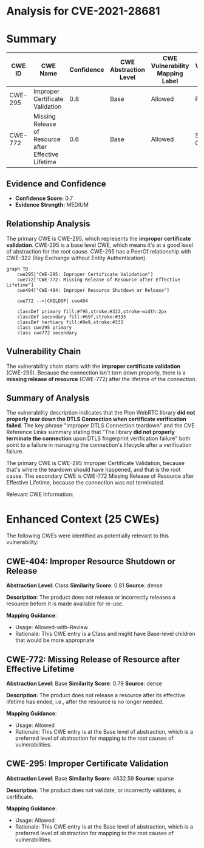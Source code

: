 # Analysis for CVE-2021-28681

# Summary
| CWE ID | CWE Name | Confidence | CWE Abstraction Level | CWE Vulnerability Mapping Label | CWE-Vulnerability Mapping Notes |
|---|---|---|---|---|---|
| CWE-295 | Improper Certificate Validation | 0.8 | Base | Allowed | Primary CWE |
| CWE-772 | Missing Release of Resource after Effective Lifetime | 0.6 | Base | Allowed | Secondary Candidate |

## Evidence and Confidence

*   **Confidence Score:** 0.7
*   **Evidence Strength:** MEDIUM

## Relationship Analysis
The primary CWE is CWE-295, which represents the **improper certificate validation**. CWE-295 is a base level CWE, which means it's at a good level of abstraction for the root cause. CWE-295 has a PeerOf relationship with CWE-322 (Key Exchange without Entity Authentication).

```mermaid
graph TD
    cwe295["CWE-295: Improper Certificate Validation"]
    cwe772["CWE-772: Missing Release of Resource after Effective Lifetime"]
    cwe404["CWE-404: Improper Resource Shutdown or Release"]
    
    cwe772 -->|CHILDOF| cwe404
    
    classDef primary fill:#f96,stroke:#333,stroke-width:2px
    classDef secondary fill:#69f,stroke:#333
    classDef tertiary fill:#9e9,stroke:#333
    class cwe295 primary
    class cwe772 secondary
```

## Vulnerability Chain
The vulnerability chain starts with the **improper certificate validation** (CWE-295). Because the connection isn't torn down properly, there is a **missing release of resource** (CWE-772) after the lifetime of the connection.

## Summary of Analysis
The vulnerability description indicates that the Pion WebRTC library **did not properly tear down the DTLS Connection when certificate verification failed**. The key phrase "improper DTLS Connection teardown" and the CVE Reference Links summary stating that "The library **did not properly terminate the connection** upon DTLS fingerprint verification failure" both point to a failure in managing the connection's lifecycle after a verification failure.

The primary CWE is CWE-295 Improper Certificate Validation, because that's where the teardown should have happened, and that is the root cause.
The secondary CWE is CWE-772 Missing Release of Resource after Effective Lifetime, because the connection was not terminated.

Relevant CWE Information:

# Enhanced Context (25 CWEs)
The following CWEs were identified as potentially relevant to this vulnerability:

## CWE-404: Improper Resource Shutdown or Release
**Abstraction Level**: Class
**Similarity Score**: 0.81
**Source**: dense

**Description**:
The product does not release or incorrectly releases a resource before it is made available for re-use.

**Mapping Guidance**:
- Usage: Allowed-with-Review
- Rationale: This CWE entry is a Class and might have Base-level children that would be more appropriate

## CWE-772: Missing Release of Resource after Effective Lifetime
**Abstraction Level**: Base
**Similarity Score**: 0.79
**Source**: dense

**Description**:
The product does not release a resource after its effective lifetime has ended, i.e., after the resource is no longer needed.

**Mapping Guidance**:
- Usage: Allowed
- Rationale: This CWE entry is at the Base level of abstraction, which is a preferred level of abstraction for mapping to the root causes of vulnerabilities.

## CWE-295: Improper Certificate Validation
**Abstraction Level**: Base
**Similarity Score**: 4632.59
**Source**: sparse

**Description**:
The product does not validate, or incorrectly validates, a certificate.

**Mapping Guidance**:
- Usage: Allowed
- Rationale: This CWE entry is at the Base level of abstraction, which is a preferred level of abstraction for mapping to the root causes of vulnerabilities.